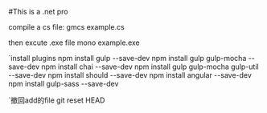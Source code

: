 #This is a .net pro

compile a cs file:
gmcs example.cs

then excute .exe file
mono example.exe


`install plugins
    npm install gulp --save-dev
    npm install gulp gulp-mocha --save-dev
    npm install chai --save-dev
    npm install gulp gulp-mocha gulp-util --save-dev
    npm install should --save-dev
    npm install angular --save-dev
    npm install gulp-sass --save-dev


`撤回add的file
    git reset HEAD <file>